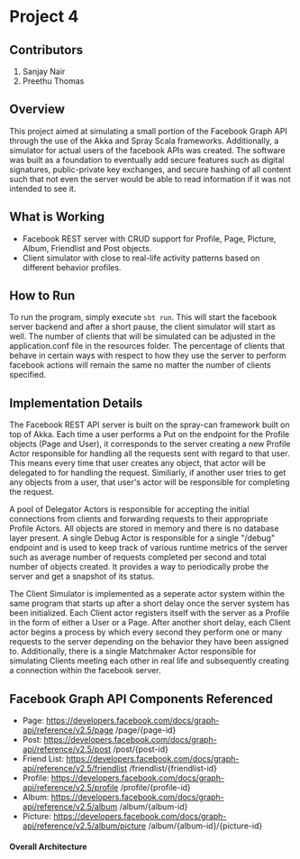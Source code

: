 # Project 4

## Contributors

1. Sanjay Nair
2. Preethu Thomas


## Overview

This project aimed at simulating a small portion of the Facebook Graph API through the use of the Akka and Spray
Scala frameworks. Additionally, a simulator for actual users of the facebook APIs was created. 
The software was built as a foundation to eventually add secure features such as digital signatures, public-private
key exchanges, and secure hashing of all content such that not even the server would be able to read information if it was not 
intended to see it.

 
## What is Working

- Facebook REST server with CRUD support for Profile, Page, Picture, Album, Friendlist and Post objects.
- Client simulator with close to real-life activity patterns based on different behavior profiles.


## How to Run

To run the program, simply execute `sbt run`.
This will start the facebook server backend and after a short pause, the client simulator will start as well.
The number of clients that will be simulated can be adjusted in the application.conf file in the resources folder.
The percentage of clients that behave in certain ways with respect to how they use the server to perform facebook
actions will remain the same no matter the number of clients specified.


## Implementation Details

The Facebook REST API server is built on the spray-can framework built on top of Akka. Each time a user performs a Put
on the endpoint for the Profile objects (Page and User), it corresponds to the server creating a new Profile Actor responsible for handling 
all the requests sent with regard to that user. This means every time that user creates any object, that actor will be delegated to for handling
the request. Similiarly, if another user tries to get any objects from a user, that user's actor will be responsible for completing the request.

A pool of Delegator Actors is responsible for accepting the initial connections from clients and forwarding requests to their appropriate 
Profile Actors. All objects are stored in memory and there is no database layer present. A single Debug Actor is responsible for a single "/debug" endpoint
and is used to keep track of various runtime metrics of the server such as average number of requests completed per second and total number of objects
created. It provides a way to periodically probe the server and get a snapshot of its status.

The Client Simulator is implemented as a seperate actor system within the same program that starts up after a short delay once the server system
has been initialized. Each Client actor registers itself with the server as a Profile in the form of either a User or a Page. After another short delay, each
Client actor begins a process by which every second they perform one or many requests to the server depending on the behavior they have been assigned to.
Additionally, there is a single Matchmaker Actor responsible for simulating Clients meeting each other in real life and subsequently creating a connection
within the facebook server.


## Facebook Graph API Components Referenced

- Page: https://developers.facebook.com/docs/graph-api/reference/v2.5/page
    /page/{page-id}
- Post: https://developers.facebook.com/docs/graph-api/reference/v2.5/post
    /post/{post-id}
- Friend List: https://developers.facebook.com/docs/graph-api/reference/v2.5/friendlist
    /friendlist/{friendlist-id}
- Profile: https://developers.facebook.com/docs/graph-api/reference/v2.5/profile
    /profile/{profile-id}
- Album: https://developers.facebook.com/docs/graph-api/reference/v2.5/album
    /album/{album-id}
- Picture: https://developers.facebook.com/docs/graph-api/reference/v2.5/album/picture
    /album/{album-id}/{picture-id}


#### Overall Architecture
